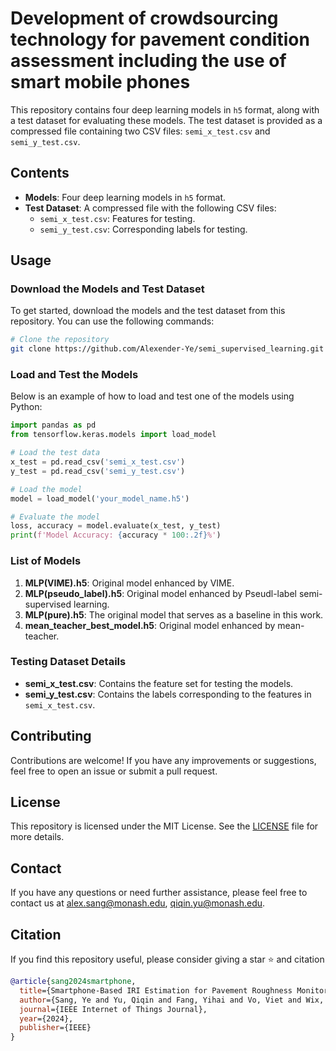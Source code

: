 
# Development of crowdsourcing technology for pavement condition assessment including the use of smart mobile phones

This repository contains four deep learning models in `h5` format, along with a test dataset for evaluating these models. The test dataset is provided as a compressed file containing two CSV files: `semi_x_test.csv` and `semi_y_test.csv`.

## Contents

- **Models**: Four deep learning models in `h5` format.
- **Test Dataset**: A compressed file with the following CSV files:
  - `semi_x_test.csv`: Features for testing.
  - `semi_y_test.csv`: Corresponding labels for testing.

## Usage

### Download the Models and Test Dataset

To get started, download the models and the test dataset from this repository. You can use the following commands:

```bash
# Clone the repository
git clone https://github.com/Alexender-Ye/semi_supervised_learning.git

```

### Load and Test the Models

Below is an example of how to load and test one of the models using Python:

```python
import pandas as pd
from tensorflow.keras.models import load_model

# Load the test data
x_test = pd.read_csv('semi_x_test.csv')
y_test = pd.read_csv('semi_y_test.csv')

# Load the model
model = load_model('your_model_name.h5')

# Evaluate the model
loss, accuracy = model.evaluate(x_test, y_test)
print(f'Model Accuracy: {accuracy * 100:.2f}%')
```

### List of Models

1. **MLP(VIME).h5**: Original model enhanced by VIME.
2. **MLP(pseudo_label).h5**: Original model enhanced by Pseudl-label semi-supervised learning.
3. **MLP(pure).h5**: The original model that serves as a baseline in this work.
4. **mean_teacher_best_model.h5**: Original model enhanced by mean-teacher.

### Testing Dataset Details

- **semi_x_test.csv**: Contains the feature set for testing the models.
- **semi_y_test.csv**: Contains the labels corresponding to the features in `semi_x_test.csv`.

## Contributing

Contributions are welcome! If you have any improvements or suggestions, feel free to open an issue or submit a pull request.

## License

This repository is licensed under the MIT License. See the [LICENSE](LICENSE) file for more details.

## Contact

If you have any questions or need further assistance, please feel free to contact us at [alex.sang@monash.edu](mailto:alex.sang@monash.edu), [qiqin.yu@monash.edu](mailto:qiqin.yu@monash.edu).

## Citation

If you find this repository useful, please consider giving a star ⭐ and citation

```bibtex
@article{sang2024smartphone,
  title={Smartphone-Based IRI Estimation for Pavement Roughness Monitoring: A Data-Driven Approach},
  author={Sang, Ye and Yu, Qiqin and Fang, Yihai and Vo, Viet and Wix, Richard},
  journal={IEEE Internet of Things Journal},
  year={2024},
  publisher={IEEE}
}
